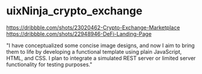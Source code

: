 # uixNinja_crypto_exchange

https://dribbble.com/shots/23020462-Crypto-Exchange-Marketplace
https://dribbble.com/shots/22948946-DeFi-Landing-Page

"I have conceptualized some concise image designs, and now I aim to bring them to life by developing a functional template using plain JavaScript, HTML, and CSS. I plan to integrate a simulated REST server or limited server functionality for testing purposes."
